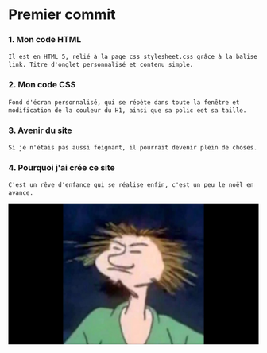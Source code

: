 # Premier commit

### 1. Mon code HTML

    Il est en HTML 5, relié à la page css stylesheet.css grâce à la balise link. Titre d'onglet personnalisé et contenu simple.
### 2. Mon code CSS

    Fond d'écran personnalisé, qui se répète dans toute la fenêtre et modification de la couleur du H1, ainsi que sa polic eet sa taille.
### 3. Avenir du site

    Si je n'étais pas aussi feignant, il pourrait devenir plein de choses.
### 4. Pourquoi j'ai crée ce site

    C'est un rêve d'enfance qui se réalise enfin, c'est un peu le noël en avance.

![Image sympa](SAMI.jpg)